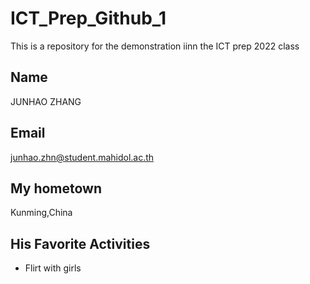 # ICT_Prep_Github_1
This is a repository for the demonstration iinn the ICT prep 2022 class

## Name
JUNHAO ZHANG

## Email
junhao.zhn@student.mahidol.ac.th

## My hometown
Kunming,China

## His Favorite Activities
* Flirt with girls
